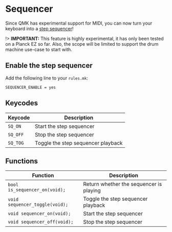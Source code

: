 # Sequencer

Since QMK has experimental support for MIDI, you can now turn your keyboard into a [step sequencer](https://en.wikipedia.org/wiki/Music_sequencer#Step_sequencers)!

!> **IMPORTANT:** This feature is highly experimental, it has only been tested on a Planck EZ so far. Also, the scope will be limited to support the drum machine use-case to start with.

## Enable the step sequencer

Add the following line to your `rules.mk`:

```make
SEQUENCER_ENABLE = yes
```

## Keycodes

|Keycode  |Description                        |
|-------  |-----------                        |
|`SQ_ON`  |Start the step sequencer           |
|`SQ_OFF` |Stop the step sequencer            |
|`SQ_TOG` |Toggle the step sequencer playback |

## Functions

|Function                       |Description                              |
|--------                       |-----------                              |
|`bool is_sequencer_on(void);`  |Return whether the sequencer is playing  |
|`void sequencer_toggle(void);` |Toggle the step sequencer playback       |
|`void sequencer_on(void);`     |Start the step sequencer                 |
|`void sequencer_off(void);`    |Stop the step sequencer                  |

